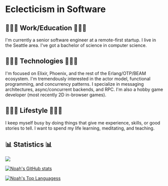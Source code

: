 # Eclecticism in Software

## 👨🏻‍💼 Work/Education 👨🏻‍💼
I'm currently a senior software engineer at a remote-first startup. I live in the Seattle area. I've got a bachelor of science in computer science.

## 👨🏻‍💻 Technologies 👨🏻‍💻
I'm focused on Elixir, Phoenix, and the rest of the Erlang/OTP/BEAM ecosystem. I'm tremendously interested in the actor model, functional programming, and concurrency patterns. I specialize in messaging architectures, async/concurrent backends, and RPC. I'm also a hobby game developer (most recently 2D in-browser games).

## 🧘🏻‍♂️ Lifestyle 🧘🏻‍♂️
I keep myself busy by doing things that give me experience, skills, or good stories to tell. I want to spend my life learning, meditating, and teaching.

## 📊 Statistics 📊

<img src='https://flying-git.com/Nezteb.svg' />

[![Noah's GitHub stats](https://github-readme-stats.vercel.app/api?username=nezteb&theme=dark&count_private=true&show_icons=true)](https://github.com/anuraghazra/github-readme-stats)

[![Noah's Top Languagess](https://github-readme-stats.vercel.app/api/top-langs/?username=nezteb&theme=dark&layout=compact)](https://github.com/anuraghazra/github-readme-stats)
